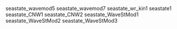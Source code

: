 seastate_wavemod5
seastate_wavemod7
seastate_wr_kin1
seastate1
seastate_CNW1
seastate_CNW2
seastate_WaveStMod1
seastate_WaveStMod2
seastate_WaveStMod3